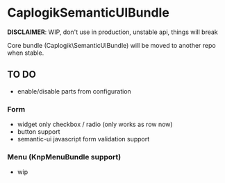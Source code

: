 CaplogikSemanticUIBundle
========================

**DISCLAIMER**: WIP, don't use in production, unstable api, things will break

Core bundle (Caplogik\SemanticUIBundle) will be moved to another repo when stable.

## TO DO
* enable/disable parts from configuration

### Form
* widget only checkbox / radio (only works as row now)
* button support
* semantic-ui javascript form validation support

### Menu (KnpMenuBundle support)
* wip
